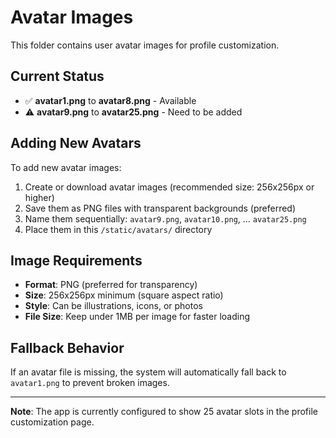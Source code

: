 # Avatar Images

This folder contains user avatar images for profile customization.

## Current Status
- ✅ **avatar1.png** to **avatar8.png** - Available
- ⚠️ **avatar9.png** to **avatar25.png** - Need to be added

## Adding New Avatars

To add new avatar images:

1. Create or download avatar images (recommended size: 256x256px or higher)
2. Save them as PNG files with transparent backgrounds (preferred)
3. Name them sequentially: `avatar9.png`, `avatar10.png`, ... `avatar25.png`
4. Place them in this `/static/avatars/` directory

## Image Requirements
- **Format**: PNG (preferred for transparency)
- **Size**: 256x256px minimum (square aspect ratio)
- **Style**: Can be illustrations, icons, or photos
- **File Size**: Keep under 1MB per image for faster loading

## Fallback Behavior
If an avatar file is missing, the system will automatically fall back to `avatar1.png` to prevent broken images.

---

**Note**: The app is currently configured to show 25 avatar slots in the profile customization page.
